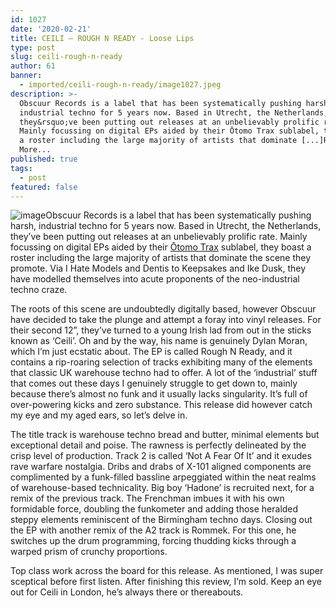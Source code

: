 ```yaml
---
id: 1027
date: '2020-02-21'
title: CEILI – ROUGH N READY - Loose Lips
type: post
slug: ceili-rough-n-ready
author: 61
banner:
  - imported/ceili-rough-n-ready/image1027.jpeg
description: >-
  Obscuur Records is a label that has been systematically pushing harsh,
  industrial techno for 5 years now. Based in Utrecht, the Netherlands,
  they&rsquo;ve been putting out releases at an unbelievably prolific rate.
  Mainly focussing on digital EPs aided by their Ōtomo Trax sublabel, they boast
  a roster including the large majority of artists that dominate [...]Read
  More...
published: true
tags:
  - post
featured: false
---
```

![image](../imported/ceili-rough-n-ready/image1027.jpeg)Obscuur Records is a label that has been systematically pushing harsh, industrial techno for 5 years now. Based in Utrecht, the Netherlands, they’ve been putting out releases at an unbelievably prolific rate. Mainly focussing on digital EPs aided by their [Ōtomo Trax](https://www.discogs.com/label/1093305-%25C5%258Ctomo-Trax) sublabel, they boast a roster including the large majority of artists that dominate the scene they promote. Via I Hate Models and Dentis to Keepsakes and Ike Dusk, they have modelled themselves into acute proponents of the neo-industrial techno craze.

The roots of this scene are undoubtedly digitally based, however Obscuur have decided to take the plunge and attempt a foray into vinyl releases. For their second 12”, they’ve turned to a young Irish lad from out in the sticks known as ‘Ceili’. Oh and by the way, his name is genuinely Dylan Moran, which I’m just ecstatic about. The EP is called Rough N Ready, and it contains a rip-roaring selection of tracks exhibiting many of the elements that classic UK warehouse techno had to offer. A lot of the ‘industrial’ stuff that comes out these days I genuinely struggle to get down to, mainly because there’s almost no funk and it usually lacks singularity. It’s full of over-powering kicks and zero substance. This release did however catch my eye and my aged ears, so let’s delve in.

The title track is warehouse techno bread and butter, minimal elements but exceptional detail and poise. The rawness is perfectly delineated by the crisp level of production. Track 2 is called ‘Not A Fear Of It’ and it exudes rave warfare nostalgia. Dribs and drabs of X-101 aligned components are complimented by a funk-filled bassline arpeggiated within the neat realms of warehouse-based technicality. Big boy ‘Hadone’ is recruited next, for a remix of the previous track. The Frenchman imbues it with his own formidable force, doubling the funkometer and adding those heralded steppy elements reminiscent of the Birmingham techno days. Closing out the EP with another remix of the A2 track is Rommek. For this one, he switches up the drum programming, forcing thudding kicks through a warped prism of crunchy proportions. 

Top class work across the board for this release. As mentioned, I was super sceptical before first listen. After finishing this review, I’m sold. Keep an eye out for Ceili in London, he’s always there or thereabouts.